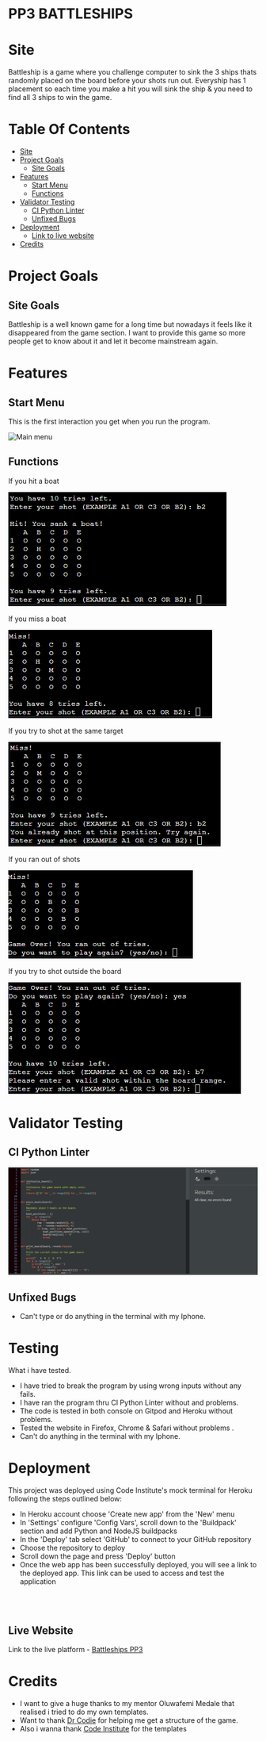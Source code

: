 # PP3 BATTLESHIPS

# Site 
Battleship is a game where you challenge computer to sink the 3 ships thats randomly placed on the board before your shots run out. Everyship has 1 placement so each time you make a hit you will sink the ship & you need to find all 3 ships to win the game.

# Table Of Contents

* [Site](#site)
* [Project Goals](#project-goals)
   * [Site Goals](#site-goals)
* [Features](#features)
   * [Start Menu](#start-menu)
   * [Functions](#functions)
* [Validator Testing](#validator-testing)
   * [CI Python Linter](#ci-python-linter)
   * [Unfixed Bugs](#unfixed-bugs)
* [Deployment](#deployment)
   * [Link to live website](#live-website)
* [Credits](#credits)



# Project Goals

## Site Goals

Battleship is a well known game for a long time but nowadays it feels like it disappeared from the game section. I want to provide this game so more people get to know about it and let it become mainstream again.

# Features

## Start Menu

This is the first interaction you get when you run the program.

![Main menu](/images/Skärmbild%202024-02-25%20114705.png)



## Functions

If you hit a boat

![Hit](/images/hit%20boat.png)

If you miss a boat

![Miss](/images/you%20missed.png)

If you try to shot at the same target

![Same Target](/images/if%20i%20try%20to%20shot%20at%20same%20position.png)

If you ran out of shots

![Game Over](/images/game%20over,%20want%20to%20try%20again.png)

If you try to shot outside the board

![Miss the board](/images/invalid%20shot.png)


# Validator Testing

## CI Python Linter

![CI Python Linter](/images/CI%20Python%20Linter%20.png)


## Unfixed Bugs

* Can't type or do anything in the terminal with my Iphone.

# Testing

What i have tested.

* I have tried to break the program by using wrong inputs without any fails.
* I have ran the program thru CI Python Linter without and problems.
* The code is tested in both console on Gitpod and Heroku without problems.
* Tested the website in Firefox, Chrome & Safari without problems .
* Can't do anything in the terminal with my Iphone.

# Deployment

This project was deployed using Code Institute's mock terminal for Heroku following the steps outlined below:

* In Heroku account choose 'Create new app' from the 'New' menu
* In 'Settings' configure 'Config Vars', scroll down to the 'Buildpack' section and add Python and NodeJS buildpacks
* In the 'Deploy' tab select 'GitHub' to connect to your GitHub repository
* Choose the repository to deploy
* Scroll down the page and press 'Deploy' button
* Once the web app has been successfully deployed, you will see a link to the deployed app. This link can be used to access and test the application

<br>
<br>

## Live Website

Link to the live platform - [Battleships PP3](https://pp3-battleships-viktor-1c43cb2d6445.herokuapp.com/)


# Credits

* I want to give a huge thanks to my mentor Oluwafemi Medale that realised i tried to do my own templates.
* Want to thank [Dr Codie](https://www.youtube.com/watch?v=Ej7I8BPw7Gk&list=PLpeS0xTwoWAsn3SwQbSsOZ26pqZ-0CG6i) for helping me get a structure of the game.
* Also i wanna thank [Code Institute](https://codeinstitute.net/se/) for the templates










